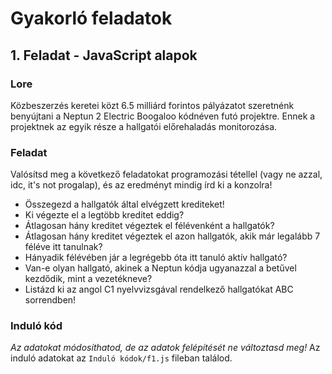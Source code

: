 # Gyakorló feladatok

## 1. Feladat - JavaScript alapok
### Lore
Közbeszerzés keretei közt 6.5 milliárd forintos pályázatot szeretnénk benyújtani a Neptun 2 Electric Boogaloo kódnéven futó projektre. Ennek a projektnek az egyik része a hallgatói előrehaladás monitorozása.

### Feladat
Valósítsd meg a következő feladatokat programozási tétellel (vagy ne azzal, idc, it's not progalap), és az eredményt mindig írd ki a konzolra!
- Összegezd a hallgatók által elvégzett krediteket!
- Ki végezte el a legtöbb kreditet eddig?
- Átlagosan hány kreditet végeztek el félévenként a hallgatók?
- Átlagosan hány kreditet végeztek el azon hallgatók, akik már legalább 7 féléve itt tanulnak?
- Hányadik félévében jár a legrégebb óta itt tanuló aktív hallgató?
- Van-e olyan hallgató, akinek a Neptun kódja ugyanazzal a betűvel kezdődik, mint a vezetékneve?
- Listázd ki az angol C1 nyelvvizsgával rendelkező hallgatókat ABC sorrendben!

### Induló kód
*Az adatokat módosíthatod, de az adatok felépítését ne változtasd meg!*
Az induló adatokat az `Induló kódok/f1.js` fileban találod.